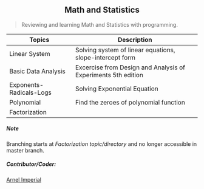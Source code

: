 <h2 align=center>Math and Statistics</h2> 

> Reviewing and learning Math and Statistics with programming.



| Topics                      | Description                                                    |
|-----------------------------|----------------------------------------------------------------|
| Linear System               | Solving system of linear equations, slope-intercept form       |                                 
| Basic Data Analysis         | Excercise from Design and Analysis of Experiments 5th edition  |
| Exponents-Radicals-Logs     | Solving Exponential Equation                                   |
| Polynomial                  | Find the zeroes of polynomial function                         |
| Factorization               |                                                                |





##### Note
Branching starts at <em>Factorization topic/directory</em> and no longer accessible in master branch. 
##### Contributor/Coder:
[Arnel Imperial](https://arnelimperial.bitbucket.io)

